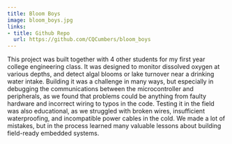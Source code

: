 ```yaml
---
title: Bloom Boys
image: bloom_boys.jpg
links:
- title: Github Repo
  url: https://github.com/CQCumbers/bloom_boys
---
```


This project was built together with 4 other students for my first year college engineering class. It was designed to monitor dissolved oxygen at various depths, and detect algal blooms or lake turnover near a drinking water intake. Building it was a challenge in many ways, but especially in debugging the communications between the microcontroller and peripherals, as we found that problems could be anything from faulty hardware and incorrect wiring to typos in the code. Testing it in the field was also educational, as we struggled with broken wires, insufficient waterproofing, and incompatible power cables in the cold. We made a lot of mistakes, but in the process learned many valuable lessons about building field-ready embedded systems.

